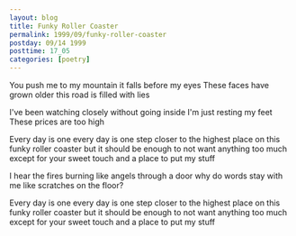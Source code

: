 ```yaml
---
layout: blog
title: Funky Roller Coaster
permalink: 1999/09/funky-roller-coaster
postday: 09/14 1999
posttime: 17_05
categories: [poetry]
---
```


You push me to my mountain
it falls before my eyes
These faces have grown older
this road is filled with lies

I've been watching closely
without going inside
I'm just resting my feet
These prices are too high

Every day is one
every day is one step closer
to the highest place
on this funky roller coaster
but it should be enough
to not want anything too much
except for your sweet touch
and a place to put my stuff

I hear the fires burning
like angels through a door
why do words stay with me
like scratches on the floor?

Every day is one
every day is one step closer
to the highest place
on this funky roller coaster
but it should be enough
to not want anything too much
except for your sweet touch
and a place to put my stuff
